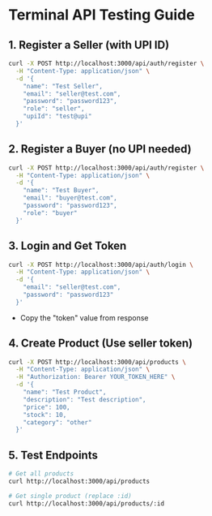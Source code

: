 # Terminal API Testing Guide

## 1. Register a Seller (with UPI ID)
```bash
curl -X POST http://localhost:3000/api/auth/register \
  -H "Content-Type: application/json" \
  -d '{
    "name": "Test Seller",
    "email": "seller@test.com",
    "password": "password123",
    "role": "seller",
    "upiId": "test@upi"
  }'
```

## 2. Register a Buyer (no UPI needed)
```bash
curl -X POST http://localhost:3000/api/auth/register \
  -H "Content-Type: application/json" \
  -d '{
    "name": "Test Buyer",
    "email": "buyer@test.com",
    "password": "password123",
    "role": "buyer"
  }'
```

## 3. Login and Get Token
```bash
curl -X POST http://localhost:3000/api/auth/login \
  -H "Content-Type: application/json" \
  -d '{
    "email": "seller@test.com",
    "password": "password123"
  }'
```
- Copy the "token" value from response

## 4. Create Product (Use seller token)
```bash
curl -X POST http://localhost:3000/api/products \
  -H "Content-Type: application/json" \
  -H "Authorization: Bearer YOUR_TOKEN_HERE" \
  -d '{
    "name": "Test Product",
    "description": "Test description",
    "price": 100,
    "stock": 10,
    "category": "other"
  }'
```

## 5. Test Endpoints
```bash
# Get all products
curl http://localhost:3000/api/products

# Get single product (replace :id)
curl http://localhost:3000/api/products/:id